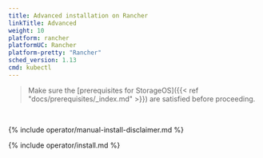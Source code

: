 ```yaml
---
title: Advanced installation on Rancher
linkTitle: Advanced
weight: 10
platform: rancher
platformUC: Rancher
platform-pretty: "Rancher"
sched_version: 1.13
cmd: kubectl
---
```


> Make sure the 
> [prerequisites for StorageOS]({{< ref "docs/prerequisites/_index.md" >}}) are
> satisfied before proceeding.

&nbsp;

{% include operator/manual-install-disclaimer.md %}

{% include operator/install.md %}
